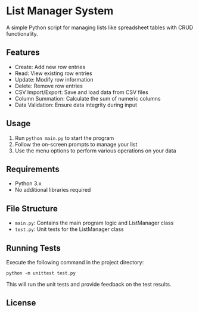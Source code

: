 # List Manager System

A simple Python script for managing lists like spreadsheet tables with CRUD functionality.

## Features

- Create: Add new row entries
- Read: View existing row entries
- Update: Modify row information
- Delete: Remove row entries
- CSV Import/Export: Save and load data from CSV files
- Column Summation: Calculate the sum of numeric columns
- Data Validation: Ensure data integrity during input

## Usage

1. Run `python main.py` to start the program
2. Follow the on-screen prompts to manage your list
3. Use the menu options to perform various operations on your data

## Requirements

- Python 3.x
- No additional libraries required

## File Structure

- `main.py`: Contains the main program logic and ListManager class
- `test.py`: Unit tests for the ListManager class

## Running Tests

Execute the following command in the project directory:

```
python -m unittest test.py
```

This will run the unit tests and provide feedback on the test results.

## License


